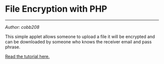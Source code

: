 # File Encryption with PHP
___

*Author: cobb208*

This simple applet allows someone to upload a file it will be encrypted and can be downloaded 
by someone who knows the receiver email and pass phrase.

[Read the tutorial here.](https://goodeveningtech.com/2022/03/lock-down-encryption-with-php/)
